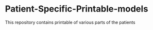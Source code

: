 # Patient-Specific-Printable-models
This repository contains printable of various parts of the patients
